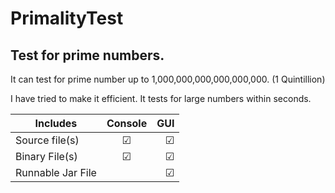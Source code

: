 # PrimalityTest
Test for prime numbers.
-------------------------------
It can test for prime number up to 1,000,000,000,000,000,000. (1 Quintillion)

I have tried to make it efficient. It tests for large numbers within seconds.

| Includes           | Console       | GUI   |
| ------------------ |:-------------:| -----:|
| Source file(s)     |    &#9745;    |&#9745;|
| Binary File(s)     |    &#9745;    |&#9745;|
| Runnable Jar File  |               |&#9745;|

